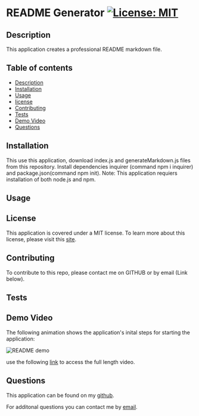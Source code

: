 # README Generator [![License: MIT](https://img.shields.io/badge/License-MIT-yellow.svg)](https://opensource.org/licenses/MIT) 

## Description
This application creates a professional README markdown file.

## Table of contents
- [Description](#Description)
- [Installation](#Installation)
- [Usage](#Usage)
- [license](#license) 
- [Contributing](#Contributing)
- [Tests](#Tests)
- [Demo Video](#DemoVideo)
- [Questions](#Questions)

## Installation
This use this application, download index.js and generateMarkdown.js files from this repository. Install dependencies inquirer (command npm i inquirer) and package.json(command npm init). Note: This application requiers installation of both node.js and npm.

## Usage


## License

This application is covered under a MIT license. 
To learn more about this license, please visit this [site](https://choosealicense.com/licenses/mit/).

## Contributing
To contribute to this repo, please contact me on GITHUB or by email (Link below).

## Tests

## Demo Video

The following animation shows the application's inital steps for starting the application:

![README demo](./READMEDemoVideo.gif)

use the following [link](https://drive.google.com/file/d/1AbplFeh8VbFrxcDBtWqqhl8wEHe2R8lF/view) to access the full length video.


## Questions
This application can be found on my [github](https://www.github.com/cassiep1986?tab=repositories/).

For additonal questions you can contact me by [email](mailto:cassiep1986@gmail.com).

